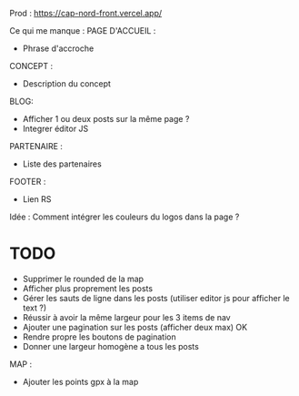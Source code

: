 Prod : https://cap-nord-front.vercel.app/

Ce qui me manque :
PAGE D'ACCUEIL :
- Phrase d'accroche

CONCEPT :
- Description du concept

BLOG:
- Afficher 1 ou deux posts sur la même page ?
- Integrer éditor JS

PARTENAIRE :
- Liste des partenaires

FOOTER :
- Lien RS

Idée :
Comment intégrer les couleurs du logos dans la page ?

# TODO
- Supprimer le rounded de la map
- Afficher plus proprement les posts
- Gérer les sauts de ligne dans les posts (utiliser editor js pour afficher le text ?)
- Réussir à avoir la même largeur pour les 3 items de nav
- Ajouter une pagination sur les posts (afficher deux max) OK
- Rendre propre les boutons de pagination
- Donner une largeur homogène a tous les posts

MAP :
- Ajouter les points gpx à la map